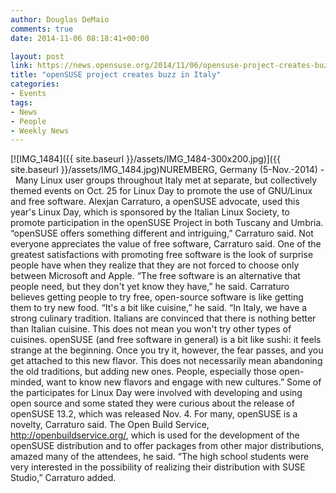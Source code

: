 ```yaml
---
author: Douglas DeMaio
comments: true
date: 2014-11-06 08:18:41+00:00

layout: post
link: https://news.opensuse.org/2014/11/06/opensuse-project-creates-buzz-in-italy/
title: "openSUSE project creates buzz in Italy"
categories:
- Events
tags:
- News
- People
- Weekly News
---
```



[![IMG_1484]({{ site.baseurl }}/assets/IMG_1484-300x200.jpg)]({{ site.baseurl }}/assets/IMG_1484.jpg)NUREMBERG, Germany (5-Nov.-2014) -  Many Linux user groups throughout Italy met at separate, but collectively themed events on Oct. 25 for Linux Day to promote the use of GNU/Linux and free software.
Alexjan Carraturo, a openSUSE advocate, used this year's Linux Day, which is sponsored by the Italian Linux Society, to promote participation in the openSUSE Project in both Tuscany and Umbria.
“openSUSE offers something different and intriguing,” Carraturo said.
Not everyone appreciates the value of free software, Carraturo said. One of the greatest satisfactions with promoting free software is the look of surprise people have when they realize that they are not forced to choose only between Microsoft and Apple.
“The free software is an alternative that people need, but they don't yet know they have,” he said.<!-- more -->
Carraturo believes getting people to try free, open-source software is like getting them to try new food.
“It's a bit like cuisine,” he said. “In Italy, we have a strong culinary tradition. Italians are convinced that there is nothing better than Italian cuisine. This does not mean you won't try other types of cuisines. openSUSE (and free software in general) is a bit like sushi: it feels strange at the beginning. Once you try it, however, the fear passes, and you get attached to this new flavor. This does not necessarily mean abandoning the old traditions, but adding new ones. People, especially those open-minded, want to know new flavors and engage with new cultures.”
Some of the participates for Linux Day were involved with developing and using open source and some stated they were curious about the release of openSUSE 13.2, which was released Nov. 4.
For many, openSUSE is a novelty, Carraturo said.
The Open Build Service, http://openbuildservice.org/, which is used for the development of the openSUSE distribution and to offer packages from other major distributions, amazed many of the attendees, he said.
“The high school students were very interested in the possibility of realizing their distribution with SUSE Studio,” Carraturo added.

		
